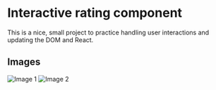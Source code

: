 # Interactive rating component

This is a nice, small project to practice handling user interactions and updating the DOM and React. 
## Images

![Image 1](images/image1.png)
![Image 2](images/image2.png)
